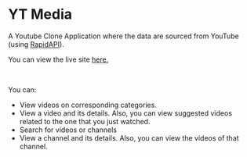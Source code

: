 # YT Media

A Youtube Clone Application where the data are sourced from YouTube (using [RapidAPI](https://rapidapi.com/hub)). 

You can view the live site [here.](https://yt-media-watch.vercel.app/)

<br />

You can:

* View videos on corresponding categories.
* View a video and its details. Also, you can view suggested videos related to the one that you just watched. 
* Search for videos or channels
* View a channel and its details. Also, you can view the videos of that channel. 

